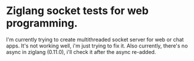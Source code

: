 # Ziglang socket tests for web programming.

I'm currently trying to create multithreaded socket server for web or chat apps.
It's not working well, i'm just trying to fix it.
Also currently, there's no async in ziglang (0.11.0), i'll check it after the async re-added.
